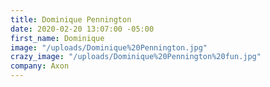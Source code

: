 ```yaml
---
title: Dominique Pennington
date: 2020-02-20 13:07:00 -05:00
first_name: Dominique
image: "/uploads/Dominique%20Pennington.jpg"
crazy_image: "/uploads/Dominique%20Pennington%20fun.jpg"
company: Axon
---
```


